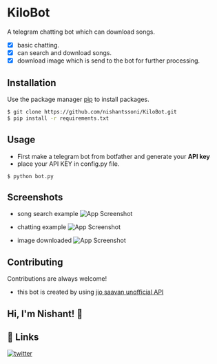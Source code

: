 # KiloBot

A telegram chatting bot which can download songs.

- [x] basic chatting.
- [x] can search and download songs.
- [x] download image which is send to the bot for further processing.

## Installation

Use the package manager [pip](https://pip.pypa.io/en/stable/) to install packages.

```bash
$ git clone https://github.com/nishantssoni/KiloBot.git
$ pip install -r requirements.txt
```
## Usage
- First make a telegram bot from botfather and generate your **API key**
- place your API KEY in config.py file.

```
$ python bot.py
```
## Screenshots
- song search example
![App Screenshot](https://i.ibb.co/fkd1Z6t/image-search.png)

- chatting example
![App Screenshot](https://i.ibb.co/LPsfhr1/chatting.png)

- image downloaded
![App Screenshot](https://i.ibb.co/zmFqMnv/Capture2.png)


## Contributing
Contributions are always welcome!
 - this bot is created by using [jio saavan unofficial API](https://github.com/cyberboysumanjay/JioSaavnAPI)

## Hi, I'm Nishant! 👋

## 🔗 Links
[![twitter](https://img.shields.io/badge/twitter-1DA1F2?style=for-the-badge&logo=twitter&logoColor=white)](https://twitter.com/nishantssoni)

